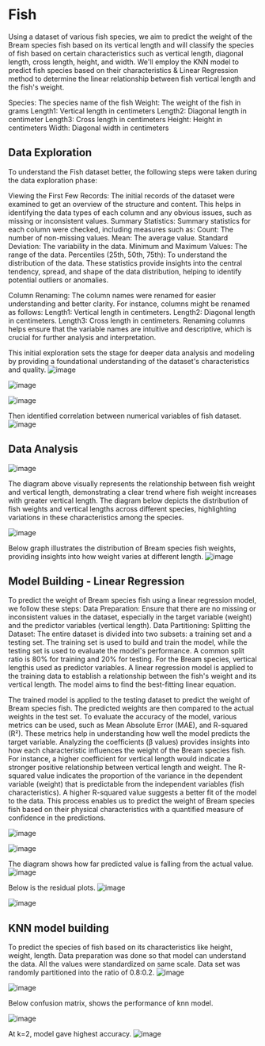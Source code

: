 # Fish
Using a dataset of various fish species, we aim to predict the weight of the Bream species fish based on its vertical length and will classify the species of fish based on certain characteristics such as vertical length, diagonal length, cross length, height, and width. We'll employ the KNN model to predict fish species based on their characteristics & Linear Regression method to determine the linear relationship between fish vertical length and the fish's weight.

  Species: The species name of the fish
  Weight: The weight of the fish in grams
  Length1: Vertical length in centimeters
  Length2: Diagonal length in centimeter
  Length3: Cross length in centimeters
  Height: Height in centimeters
  Width: Diagonal width in centimeters

## Data Exploration
To understand the Fish dataset better, the following steps were taken during the data exploration phase:

Viewing the First Few Records: The initial records of the dataset were examined to get an overview of the structure and content. This helps in identifying the data types of each column and any obvious issues, such as missing or inconsistent values.
Summary Statistics: Summary statistics for each column were checked, including measures such as:
Count: The number of non-missing values.
Mean: The average value.
Standard Deviation: The variability in the data.
Minimum and Maximum Values: The range of the data.
Percentiles (25th, 50th, 75th): To understand the distribution of the data.
These statistics provide insights into the central tendency, spread, and shape of the data distribution, helping to identify potential outliers or anomalies.

Column Renaming: The column names were renamed for easier understanding and better clarity. For instance, columns might be renamed as follows:
Length1: Vertical length in centimeters.
Length2: Diagonal length in centimeters.
Length3: Cross length in centimeters.
Renaming columns helps ensure that the variable names are intuitive and descriptive, which is crucial for further analysis and interpretation.

This initial exploration sets the stage for deeper data analysis and modeling by providing a foundational understanding of the dataset's characteristics and quality.
![image](https://github.com/user-attachments/assets/855cd03e-42d0-4750-8c03-b6c0a0872208)

![image](https://github.com/user-attachments/assets/95ab1724-e16c-46d9-9837-cd9c1be2690f)

![image](https://github.com/user-attachments/assets/a27e4467-0afa-42c2-a93c-47502733af2d)

Then identified correlation between numerical variables of fish dataset. 
![image](https://github.com/user-attachments/assets/50bae631-e35a-46a5-b8ab-13b91e6d12ca)

## Data Analysis
![image](https://github.com/user-attachments/assets/8cd4ee48-4a64-4c6d-bc22-693e1dcdca05)

The diagram above visually represents the relationship between fish weight and vertical length, demonstrating a clear trend where fish weight increases with greater vertical length. The diagram below depicts the distribution of fish weights and vertical lengths across different species, highlighting variations in these characteristics among the species.

![image](https://github.com/user-attachments/assets/27393aa1-f1c6-47ec-a80e-03b6a2b52d4f)

Below graph illustrates the distribution of Bream species fish weights, providing insights into how weight varies at different length.
![image](https://github.com/user-attachments/assets/c5bdb16a-3d5d-4e57-9925-e9069a0193a8)

## Model Building - Linear Regression
To predict the weight of Bream species fish using a linear regression model, we follow these steps:
Data Preparation:
Ensure that there are no missing or inconsistent values in the dataset, especially in the target variable (weight) and the predictor variables (vertical length).
Data Partitioning:
Splitting the Dataset: The entire dataset is divided into two subsets: a training set and a testing set. The training set is used to build and train the model, while the testing set is used to evaluate the model's performance. A common split ratio is 80% for training and 20% for testing.
For the Bream species, vertical lengthis used as predictor variables.
A linear regression model is applied to the training data to establish a relationship between the fish's weight and its vertical length. The model aims to find the best-fitting linear equation.

The trained model is applied to the testing dataset to predict the weight of Bream species fish. The predicted weights are then compared to the actual weights in the test set. To evaluate the accuracy of the model, various metrics can be used, such as Mean Absolute Error (MAE), and R-squared (R²). These metrics help in understanding how well the model predicts the target variable.
Analyzing the coefficients (β values) provides insights into how each characteristic influences the weight of the Bream species fish. For instance, a higher coefficient for vertical length would indicate a stronger positive relationship between vertical length and weight. The R-squared value indicates the proportion of the variance in the dependent variable (weight) that is predictable from the independent variables (fish characteristics). A higher R-squared value suggests a better fit of the model to the data. This process enables us to predict the weight of Bream species fish based on their physical characteristics with a quantified measure of confidence in the predictions.

![image](https://github.com/user-attachments/assets/c710028d-6f2b-4bb0-934a-7ca7ca682f95)

![image](https://github.com/user-attachments/assets/9ef1cb12-d80f-4673-b3d6-6176e59a732a)

The diagram shows how far predicted value is falling from the actual value.
![image](https://github.com/user-attachments/assets/de77c8f5-8e00-4c43-a445-a03f7d01a38b)

Below is the residual plots.
![image](https://github.com/user-attachments/assets/bd3b3a44-081e-4a3c-868a-b29cf0c50524)

![image](https://github.com/user-attachments/assets/db186a70-5ac9-4868-aac1-2e6b9b9bc6f7)

## KNN model building 
To predict the species of fish based on its characteristics like height, weight, length.
Data preparation was done so that model can understand the data. 
All the values were standardized on same scale. Data set was randomly partitioned into the ratio of 0.8:0.2.
![image](https://github.com/user-attachments/assets/61688ba1-8b5d-4991-b3c0-67e65eeb1ad8)

![image](https://github.com/user-attachments/assets/01a98397-f935-4ba7-b093-69078d2065c5)

Below confusion matrix, shows the performance of knn model. 

![image](https://github.com/user-attachments/assets/4b1f4b41-35e6-4355-95c9-9ba1f665a7d7)

At k=2, model gave highest accuracy.
![image](https://github.com/user-attachments/assets/84225393-b360-48d9-8b88-acd370c321d5)







